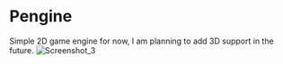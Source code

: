 # Pengine
Simple 2D game engine for now, I am planning to add 3D support in the future.
![Screenshot_3](https://user-images.githubusercontent.com/48869588/157312824-eb6a3cb1-3e2a-4b01-bfdb-d26537dbb858.png)
